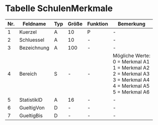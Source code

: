 # Tabelle SchulenMerkmale


Nr.|Feldname|Typ|Größe|Funktion|Bemerkung
--|--|--|--|--|--
1|Kuerzel|A|10|P|-
2|Schluessel|A|10|-|-
3|Bezeichnung|A|100|-|-
4|Bereich|S|-|-|Mögliche Werte:<br/> 0 = Merkmal A1<br/>1 = Merkmal A2<br/>2 = Merkmal A3<br/>3 = Merkmal A4<br/>4 = Merkmal A5<br/>5 = Merkmal A6
5|StatistikID|A|16|-|-
6|GueltigVon|D|-|-|-
7|GueltigBis|D|-|-|-
